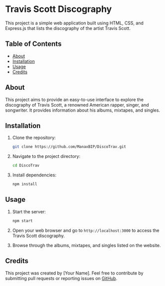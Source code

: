 # Travis Scott Discography

This project is a simple web application built using HTML, CSS, and Express.js that lists the discography of the artist Travis Scott.

## Table of Contents

- [About](#about)
- [Installation](#installation)
- [Usage](#usage)
- [Credits](#credits)

## About

This project aims to provide an easy-to-use interface to explore the discography of Travis Scott, a renowned American rapper, singer, and songwriter. It provides information about his albums, mixtapes, and singles.

## Installation

1. Clone the repository:

    ```bash
    git clone https://github.com/ManaxBIP/DiscoTrav.git
    ```

2. Navigate to the project directory:

    ```bash
    cd DiscoTrav
    ```

3. Install dependencies:

    ```bash
    npm install
    ```

## Usage

1. Start the server:

    ```bash
    npm start
    ```

2. Open your web browser and go to `http://localhost:3000` to access the Travis Scott discography.

3. Browse through the albums, mixtapes, and singles listed on the website.

## Credits

This project was created by [Your Name]. Feel free to contribute by submitting pull requests or reporting issues on [GitHub](https://github.com/yourusername/travis-scott-discography).
